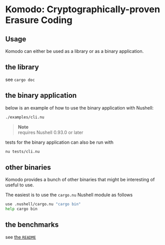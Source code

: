 # Komodo: Cryptographically-proven Erasure Coding

## Usage
Komodo can either be used as a library or as a binary application.

## the library
see `cargo doc`

## the binary application
below is an example of how to use the binary application with Nushell:
```bash
./examples/cli.nu
```

> **Note**  
> requires Nushell 0.93.0 or later

tests for the binary application can also be run with
```bash
nu tests/cli.nu
```

## other binaries
Komodo provides a bunch of other binaries that might be interesting of useful to use.

The easiest is to use the `cargo.nu` Nushell module as follows
```bash
use .nushell/cargo.nu "cargo bin"
help cargo bin
```

## the benchmarks
see [the `README`](benchmarks/README.md)
